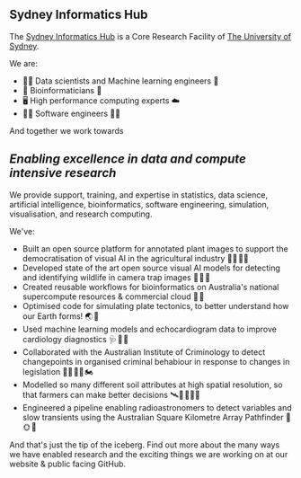 ## Sydney Informatics Hub

The [Sydney Informatics Hub](https://www.sydney.edu.au/sydney-informatics-hub) is a Core Research Facility of [The University of Sydney](https://www.sydney.edu.au/).

We are:

- 👩‍💻 Data scientists and Machine learning engineers 🤖
- 🧬 Bioinformaticians 🧬
- 🖥️ High performance computing experts ☁️
- 👨‍💻 Software engineers 👩‍💻

And together we work towards

## *Enabling excellence in data and compute intensive research*

We provide support, training, and expertise in statistics, data science, artificial intelligence, bioinformatics, software engineering, simulation, visualisation, and research computing.

We've:

- Built an open source platform for annotated plant images to support the democratisation of visual AI in the agricultural industry 🌱🤖 🧑‍🌾 
- Developed state of the art open source visual AI models for detecting and identifying wildlife in camera trap images 📸 🦊 🐨
- Created reusable workflows for bioinformatics on Australia's national supercompute resources & commercial cloud 🔬 🧬 
- Optimised code for simulating plate tectonics, to better understand how our Earth forms! 🌏 🌋 
- Used machine learning models and echocardiogram data to improve cardiology diagnostics 🩺 🩻 🏩 
- Collaborated with the Australian Institute of Criminology to detect changepoints in organised criminal behabiour in response to changes in legislation 👮‍♂️ 🕵️‍♀️ 🏍️
- Modelled so many different soil attributes at high spatial resolution, so that farmers can make better decisions 🛰️🌱 👨🏿‍🌾
- Engineered a pipeline enabling radioastronomers to detect variables and slow transients using the Australian Square Kilometre Array Pathfinder 📡 🌞 🌌

And that's just the tip of the iceberg. Find out more about the many ways we have enabled research and the exciting things we are working on at our website & public facing GitHub.
